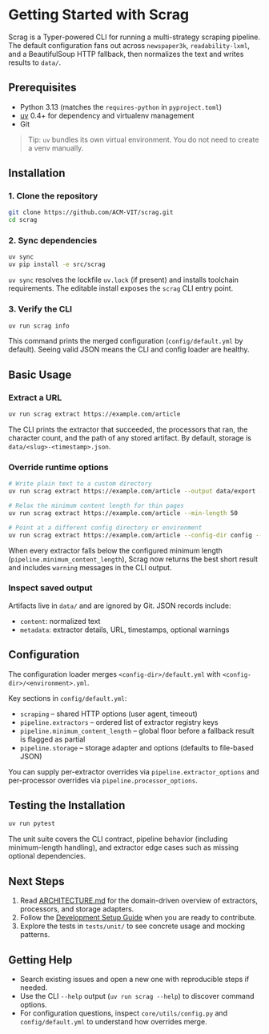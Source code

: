 # Getting Started with Scrag

Scrag is a Typer-powered CLI for running a multi-strategy scraping pipeline. The default configuration fans out across `newspaper3k`, `readability-lxml`, and a BeautifulSoup HTTP fallback, then normalizes the text and writes results to `data/`.

## Prerequisites

- Python 3.13 (matches the `requires-python` in `pyproject.toml`)
- [uv](https://docs.astral.sh/uv/) 0.4+ for dependency and virtualenv management
- Git

> Tip: `uv` bundles its own virtual environment. You do not need to create a venv manually.

## Installation

### 1. Clone the repository

```bash
git clone https://github.com/ACM-VIT/scrag.git
cd scrag
```

### 2. Sync dependencies

```bash
uv sync
uv pip install -e src/scrag
```

`uv sync` resolves the lockfile `uv.lock` (if present) and installs toolchain requirements. The editable install exposes the `scrag` CLI entry point.

### 3. Verify the CLI

```bash
uv run scrag info
```

This command prints the merged configuration (`config/default.yml` by default). Seeing valid JSON means the CLI and config loader are healthy.

## Basic Usage

### Extract a URL

```bash
uv run scrag extract https://example.com/article
```

The CLI prints the extractor that succeeded, the processors that ran, the character count, and the path of any stored artifact. By default, storage is `data/<slug>-<timestamp>.json`.

### Override runtime options

```bash
# Write plain text to a custom directory
uv run scrag extract https://example.com/article --output data/export --format txt

# Relax the minimum content length for thin pages
uv run scrag extract https://example.com/article --min-length 50

# Point at a different config directory or environment
uv run scrag extract https://example.com/article --config-dir config --environment staging
```

When every extractor falls below the configured minimum length (`pipeline.minimum_content_length`), Scrag now returns the best short result and includes `warning` messages in the CLI output.

### Inspect saved output

Artifacts live in `data/` and are ignored by Git. JSON records include:

- `content`: normalized text
- `metadata`: extractor details, URL, timestamps, optional warnings

## Configuration

The configuration loader merges `<config-dir>/default.yml` with `<config-dir>/<environment>.yml`.

Key sections in `config/default.yml`:

- `scraping` – shared HTTP options (user agent, timeout)
- `pipeline.extractors` – ordered list of extractor registry keys
- `pipeline.minimum_content_length` – global floor before a fallback result is flagged as partial
- `pipeline.storage` – storage adapter and options (defaults to file-based JSON)

You can supply per-extractor overrides via `pipeline.extractor_options` and per-processor overrides via `pipeline.processor_options`.

## Testing the Installation

```bash
uv run pytest
```

The unit suite covers the CLI contract, pipeline behavior (including minimum-length handling), and extractor edge cases such as missing optional dependencies.

## Next Steps

1. Read [ARCHITECTURE.md](../../ARCHITECTURE.md) for the domain-driven overview of extractors, processors, and storage adapters.
2. Follow the [Development Setup Guide](development.md) when you are ready to contribute.
3. Explore the tests in `tests/unit/` to see concrete usage and mocking patterns.

## Getting Help

- Search existing issues and open a new one with reproducible steps if needed.
- Use the CLI `--help` output (`uv run scrag --help`) to discover command options.
- For configuration questions, inspect `core/utils/config.py` and `config/default.yml` to understand how overrides merge.